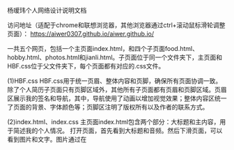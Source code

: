 杨瑷玮个人网络设计说明文档

访问地址（适配于chrome和联想浏览器，其他浏览器通过ctrl+滚动鼠标滑轮调整页面）： https://aiwer0307.github.io/aiwer.github.io/

一共五个网页，包括一个主页面index.html，和四个子页面food.html、hobby.html、photos.html和jianli.html。子页面位于同一个文件夹下，主页面和HBF.css位于父文件夹下，每个页面都有对应的.css文件。

(1)HBF.css
HBF.css用于统一页眉、整体内容和页脚，确保所有页面协调一致。
除了个人简历子页面只有页脚区域外，其他所有子页面都有页眉和页脚区域。页眉区展示我的签名和导航，其中，导航使用了动画以增加视觉效果；整体内容区统一了页面的背景、字体颜色等；页脚区注明了版权所有以及作者的联系方式。

(2)index.html、index.css
主页面index.html包含两个部分：大标题和主内容，用于简述我的个人情况。
打开页面，首先看到大标题和音频。然后下滑页面，可以看到图片和文字。图片通过在<script>标签中定义函数实现轮播，文字的内容是简单介绍，其中包含了一个超链接，点击超链接，可以看到个人简历。
index.css文件中定义了大标题、音频、图片和文字的修饰，并将主内容区分为两块。图片区域的修饰包括大小、位置、按钮、播放进度等，文字区域的修饰包括行高、字间距等，针对超链接的装饰有取消下划线、更改字体颜色等。
![image](https://github.com/Aiwer0307/aiwer.github.io/assets/167310937/067bde18-6c10-42f2-b320-7501e51d6348)
![image](https://github.com/Aiwer0307/aiwer.github.io/assets/167310937/99f1f852-dc62-4ebc-a78e-ab78431b57e8)


(3)jianli.html、jianli.css
个人简历jianli.html子页面设计较简单，只包含了一张表格和一个返回链接，主要展示我的个人信息。
jianli.css文件中使用了合并、居中等元素，定义了表格的字体、字体大小、单元格、行距等属性，并设置了图片的大小、位置等，用于修饰表格，使其协调、美观。

![image](https://github.com/Aiwer0307/aiwer.github.io/assets/167310937/7b95215a-4d19-452e-87f9-d2aebbd368bd)
![image](https://github.com/Aiwer0307/aiwer.github.io/assets/167310937/16074fbe-a188-4481-9097-b1ff8ffb9e79)


(4)food.html、food.css
“美食&回忆”子页面food.html分为两大块，用于展示我自己的喜好以及收集读者的喜好。
主内容区域由三部分组成，包含图片和文字，使用了浮动等元素。表单区域用于收集信息，读者可以进行填写、选择等操作。
food.css文件中定义了每个区域的大小、位置、背景颜色等属性，图片的大小和位置，文字和标签的位置，表单的大小、位置、单元格、行距、选择项、按钮等属性。
![image](https://github.com/Aiwer0307/aiwer.github.io/assets/167310937/723cf531-0100-416f-8bd3-c8a31b900bf6)
![image](https://github.com/Aiwer0307/aiwer.github.io/assets/167310937/0767a1e7-70e7-4289-9e5d-c9786c300112)


(5)hobby.html、hobby.css
“我de生活”子页面hobby.html包含四大块：钢琴篇、绘画篇、书写篇和美甲篇，简单介绍我的日常生活。
每一个篇目都由题目、小标题、内容和影片组成，且都有背景图片加以装饰。
hobby.css文件中定义了每一个篇目的大小、位置、边框、背景图片的位置等属性，题目的大小、位置、背景、字体等属性，小标题的位置通过浮动元素实现，图片和视频的大小、位置、边框等属性。
![image](https://github.com/Aiwer0307/aiwer.github.io/assets/167310937/6367675b-edc9-490e-ab05-bfd1b58a325c)
![image](https://github.com/Aiwer0307/aiwer.github.io/assets/167310937/7ab0596c-4526-4095-8df4-52985f68a861)
![image](https://github.com/Aiwer0307/aiwer.github.io/assets/167310937/a6cf6103-9d1f-4f5f-8b37-8cc648ba5d55)
![image](https://github.com/Aiwer0307/aiwer.github.io/assets/167310937/b231d705-d963-44c3-a238-02b5a7f27acf)


(6)photos.html、photos.css
“here is随拍”子页面photos.html包含五大块，每一块都由文字和图片组成。文字区域的内容是我最喜欢的一首诗，图片区域用于展示我在日常生活中的随拍。
photos.css文件中定义了每一个板块的大小和位置，文字的大小、位置、字体等属性，图片区域的大小、位置和背景颜色，图片的大小和位置。此外还使用了浮动元素，将图片和文字分开，使页面布局更活泼、生动，以保证美观。
![image](https://github.com/Aiwer0307/aiwer.github.io/assets/167310937/9a16a68d-5fe2-4fb7-b257-222ab82d60f3)
![image](https://github.com/Aiwer0307/aiwer.github.io/assets/167310937/6d0a8d25-e5e5-43e3-bd10-68009c0a9a02)
![image](https://github.com/Aiwer0307/aiwer.github.io/assets/167310937/2617a9f4-56fb-4d8d-ae5e-0944ece6ef9a)
![image](https://github.com/Aiwer0307/aiwer.github.io/assets/167310937/82e133cb-56b6-403f-ace3-329968e1f7aa)

